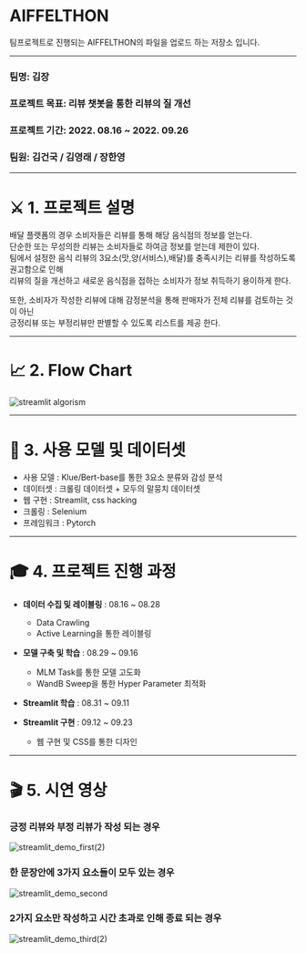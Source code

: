 # AIFFELTHON

팀프로젝트로 진행되는 AIFFELTHON의 파일을 업로드 하는 저장소 입니다. 

***
### 팀명: 김장

### 프로젝트 목표: 리뷰 챗봇을 통한 리뷰의 질 개선

### 프로젝트 기간: 2022. 08.16 ~ 2022. 09.26

### 팀원: 김건국 / 김영래 / 장한영

***
# ⚔️ 1. 프로젝트 설명

배달 플랫폼의 경우 소비자들은 리뷰를 통해 해당 음식점의 정보를 얻는다.  
단순한 또는 무성의한 리뷰는 소비자들로 하여금 정보를 얻는데 제한이 있다.  
팀에서 설정한 음식 리뷰의 3요소(맛,양(서비스),배달)를 충족시키는 리뷰를 작성하도록 권고함으로 인해   
리뷰의 질을 개선하고 새로운 음식점을 접하는 소비자가 정보 취득하기 용이하게 한다.  
  
또한, 소비자가 작성한 리뷰에 대해 감정분석을 통해 판매자가 전체 리뷰를 검토하는 것이 아닌  
긍정리뷰 또는 부정리뷰만 판별할 수 있도록 리스트를 제공 한다.

***
# 📈 2. Flow Chart

![streamlit algorism](https://user-images.githubusercontent.com/103625261/192179312-76761e83-c606-464f-935f-3fda993a1134.jpg)

***

# 📱 3. 사용 모델 및 데이터셋

- 사용 모델 : Klue/Bert-base를 통한 3요소 분류와 감성 분석
- 데이터셋 : 크롤링 데이터셋 + 모두의 말뭉치 데이터셋 
- 웹 구현 : Streamlit, css hacking
- 크롤링 : Selenium 
- 프레임워크 : Pytorch 


***
# 🎓 4. 프로젝트 진행 과정

- **데이터 수집 및 레이블링** : 08.16 ~ 08.28
  * Data Crawling
  * Active Learning을 통한 레이블링

- **모델 구축 및 학습** : 08.29 ~ 09.16
  * MLM Task를 통한 모델 고도화
  * WandB Sweep을 통한 Hyper Parameter 최적화
 
- **Streamlit 학습** : 08.31 ~ 09.11
- **Streamlit 구현** : 09.12 ~ 09.23
  * 웹 구현 및 CSS를 통한 디자인

***
# 🎬 5. 시연 영상
### 긍정 리뷰와 부정 리뷰가 작성 되는 경우
![streamlit_demo_first(2)](https://user-images.githubusercontent.com/103625261/192456906-0bbdd04b-7a03-4ab2-b06f-5801f62cdc21.gif)
### 한 문장안에 3가지 요소들이 모두 있는 경우
![streamlit_demo_second](https://user-images.githubusercontent.com/103625261/192457450-f47d89a1-7edd-4e7d-b4f1-bf51abd5ea01.gif)
### 2가지 요소만 작성하고 시간 초과로 인해 종료 되는 경우
![streamlit_demo_third(2)](https://user-images.githubusercontent.com/103625261/192457558-8b4c7408-f9f2-4f6f-ac10-62563149eeb1.gif)

